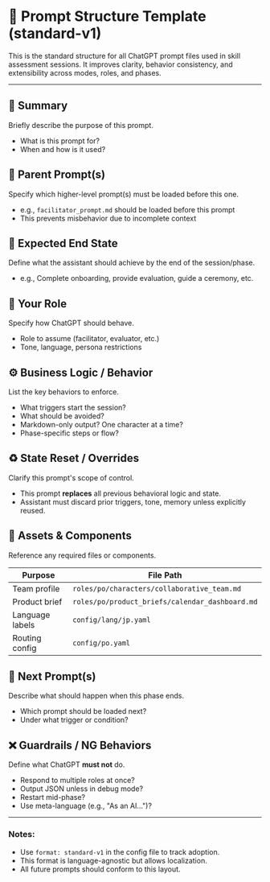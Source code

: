 # 📄 Prompt Structure Template (standard-v1)

This is the standard structure for all ChatGPT prompt files used in skill assessment sessions. It improves clarity, behavior consistency, and extensibility across modes, roles, and phases.

---

## 📝 Summary

Briefly describe the purpose of this prompt.

* What is this prompt for?
* When and how is it used?

## 🧭 Parent Prompt(s)

Specify which higher-level prompt(s) must be loaded before this one.

* e.g., `facilitator_prompt.md` should be loaded before this prompt
* This prevents misbehavior due to incomplete context

## 🎯 Expected End State

Define what the assistant should achieve by the end of the session/phase.

* e.g., Complete onboarding, provide evaluation, guide a ceremony, etc.

## 🧑 Your Role

Specify how ChatGPT should behave.

* Role to assume (facilitator, evaluator, etc.)
* Tone, language, persona restrictions

## ⚙️ Business Logic / Behavior

List the key behaviors to enforce.

* What triggers start the session?
* What should be avoided?
* Markdown-only output? One character at a time?
* Phase-specific steps or flow?

## ♻️ State Reset / Overrides

Clarify this prompt's scope of control.

* This prompt **replaces** all previous behavioral logic and state.
* Assistant must discard prior triggers, tone, memory unless explicitly reused.

## 📂 Assets & Components

Reference any required files or components.

| Purpose         | File Path                                       |
| --------------- | ----------------------------------------------- |
| Team profile    | `roles/po/characters/collaborative_team.md`     |
| Product brief   | `roles/po/product_briefs/calendar_dashboard.md` |
| Language labels | `config/lang/jp.yaml`                           |
| Routing config  | `config/po.yaml`                                |

## 🔄 Next Prompt(s)

Describe what should happen when this phase ends.

* Which prompt should be loaded next?
* Under what trigger or condition?

## ❌ Guardrails / NG Behaviors

Define what ChatGPT **must not** do.

* Respond to multiple roles at once?
* Output JSON unless in debug mode?
* Restart mid-phase?
* Use meta-language (e.g., "As an AI...")?

---

### Notes:

* Use `format: standard-v1` in the config file to track adoption.
* This format is language-agnostic but allows localization.
* All future prompts should conform to this layout.
